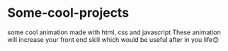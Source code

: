 # Some-cool-projects
some cool animation made with html, css and javascript
These animation will increase your front end skill which would be useful after in you life😊
